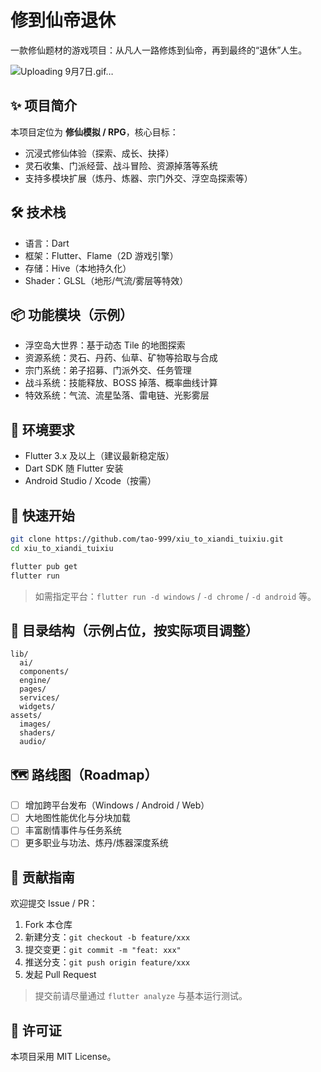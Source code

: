 # 修到仙帝退休

一款修仙题材的游戏项目：从凡人一路修炼到仙帝，再到最终的“退休”人生。

![Uploading 9月7日.gif…]()

## ✨ 项目简介
本项目定位为 **修仙模拟 / RPG**，核心目标：
- 沉浸式修仙体验（探索、成长、抉择）
- 灵石收集、门派经营、战斗冒险、资源掉落等系统
- 支持多模块扩展（炼丹、炼器、宗门外交、浮空岛探索等）

## 🛠 技术栈
- 语言：Dart
- 框架：Flutter、Flame（2D 游戏引擎）
- 存储：Hive（本地持久化）
- Shader：GLSL（地形/气流/雾层等特效）

## 📦 功能模块（示例）
- 浮空岛大世界：基于动态 Tile 的地图探索
- 资源系统：灵石、丹药、仙草、矿物等拾取与合成
- 宗门系统：弟子招募、门派外交、任务管理
- 战斗系统：技能释放、BOSS 掉落、概率曲线计算
- 特效系统：气流、流星坠落、雷电链、光影雾层

## 🔧 环境要求
- Flutter 3.x 及以上（建议最新稳定版）
- Dart SDK 随 Flutter 安装
- Android Studio / Xcode（按需）

## 🚀 快速开始
```bash
git clone https://github.com/tao-999/xiu_to_xiandi_tuixiu.git
cd xiu_to_xiandi_tuixiu

flutter pub get
flutter run
```

> 如需指定平台：`flutter run -d windows` / `-d chrome` / `-d android` 等。

## 📁 目录结构（示例占位，按实际项目调整）
```
lib/
  ai/
  components/
  engine/
  pages/
  services/
  widgets/
assets/
  images/
  shaders/
  audio/
```

## 🗺 路线图（Roadmap）
- [ ] 增加跨平台发布（Windows / Android / Web）
- [ ] 大地图性能优化与分块加载
- [ ] 丰富剧情事件与任务系统
- [ ] 更多职业与功法、炼丹/炼器深度系统

## 🤝 贡献指南
欢迎提交 Issue / PR：
1. Fork 本仓库
2. 新建分支：`git checkout -b feature/xxx`
3. 提交变更：`git commit -m "feat: xxx"`
4. 推送分支：`git push origin feature/xxx`
5. 发起 Pull Request

> 提交前请尽量通过 `flutter analyze` 与基本运行测试。

## 📜 许可证
本项目采用 MIT License。
